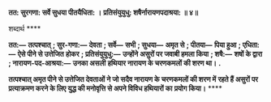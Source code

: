 **तत: सुरगणा: सर्वे सुधया पीतयैधिता: ।** **प्रतिसंयुयुधु: शषैर्नारायणपदाश्रया: ॥ ४॥** 

शब्दार्थ **** 

**तत:—** **तत्पश्चात्** **; सुर-गणा:—** **देवता** **; सर्वे—** **सभी** **; सुधया—** **अमृत से** **; पीतया—** **पिया हुआ** **; एधिता:—** **ऐसे पीने से उत्तेजित** **होकर** **; प्रतिसंयुयुधु:—** **उन्होंने असुरों पर जवाबी हमला किया** **; शषै:—** **शषों के द्वारा** **; नारायण-पद-आश्रया:—** **उनका असली** **हथियार नारायण के चरणकमलों की शरण था।** **.** 

**तत्पश्चात् अमृत पीने से उत्तेजित देवताओं ने जो सदैव नारायण के चरणकमलों की शरण में** **रहते हैं असुरों पर प्रत्याक्रमण करने के लिए युद्ध की मनोवृत्ति से अपने विविध हथियारों का** **प्रयोग किया।** **** 